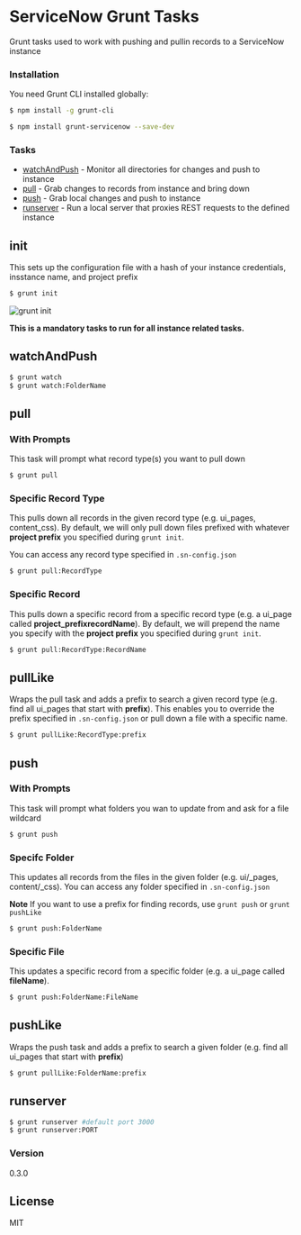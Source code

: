 # ServiceNow Grunt Tasks
Grunt tasks used to work with pushing and pullin records to a ServiceNow instance

### Installation

You need Grunt CLI installed globally:
```sh
$ npm install -g grunt-cli
```

```sh
$ npm install grunt-servicenow --save-dev
```

### Tasks
- [watchAndPush](#watchAndPush) - Monitor all directories for changes and push to instance
- [pull](#pull) - Grab changes to records from instance and bring down
- [push](#push) - Grab local changes and push to instance
- [runserver](#runserver) - Run a local server that proxies REST requests to the defined instance

## init <a name="init"></a>
This sets up the configuration file with a hash of your instance credentials, insstance name, and project prefix

```sh
$ grunt init
```
![grunt init](https://raw.githubusercontent.com/arthuroliveira/grunt-servicenow/develop/docs/images/gruntInitTask.gif "Animation that shows init task")

**This is a mandatory tasks to run for all instance related tasks.**
## watchAndPush <a name="watchAndPush"></a>
```sh
$ grunt watch
$ grunt watch:FolderName
```
## pull <a name="pull"></a>

### With Prompts
This task will prompt what record type(s) you want to pull down
```sh
$ grunt pull 
```

### Specific Record Type
This pulls down all records in the given record type (e.g. ui_pages, content_css). By default, we will only pull down files prefixed with whatever **project prefix** you specified during `grunt init`.

You can access any record type specified in `.sn-config.json`


```sh
$ grunt pull:RecordType
```

### Specific Record
This pulls down a specific record from a specific record type (e.g. a ui\_page called __project\_prefixrecordName__). By default, we will prepend the name you specify with the **project prefix** you specified during `grunt init`.

```sh
$ grunt pull:RecordType:RecordName
```

## pullLike
Wraps the pull task and adds a prefix to search a given record type (e.g. find all ui\_pages that start with __prefix__). This enables you to override the prefix specified in `.sn-config.json` or pull down a file with a specific name.

```sh
$ grunt pullLike:RecordType:prefix
```

## push <a name="push"></a>

### With Prompts
This task will prompt what folders you wan to update from and ask for a file wildcard 

```sh
$ grunt push
```

### Specifc Folder
This updates all records from the files in the given folder (e.g. ui/_pages, content/_css). You can access any folder specified in `.sn-config.json`

**Note** If you want to use a prefix for finding records, use `grunt push` or `grunt pushLike`

```sh
$ grunt push:FolderName
```

### Specific File
This updates a specific record from a specific folder (e.g. a ui\_page called __fileName__).

```sh
$ grunt push:FolderName:FileName
```

## pushLike
Wraps the push task and adds a prefix to search a given folder (e.g. find all ui\_pages that start with __prefix__)

```sh
$ grunt pullLike:FolderName:prefix
```

## runserver <a name="runserver"></a>
```sh
$ grunt runserver #default port 3000
$ grunt runserver:PORT
```
### Version
0.3.0

License
----

MIT

